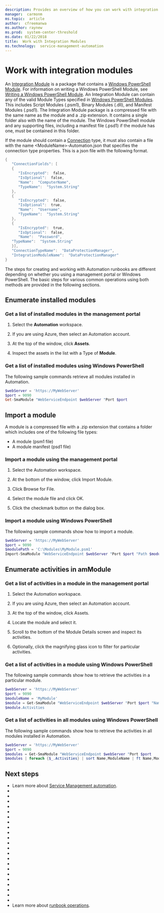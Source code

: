 ```yaml
---
description: Provides an overview of how you can work with integration modules.
manager:  carmonm
ms.topic:  article
author:  cfreemanwa
ms.author: raynew
ms.prod:  system-center-threshold
ms.date: 01/22/2018
title:  Work with Integration Modules
ms.technology:  service-management-automation
---
```


# Work with integration modules

An [Integration Module](overview-powershell-workflows.md#integration-modules) is a package that contains a [Windows PowerShell Module](https://go.microsoft.com/fwlink/?LinkID=325518). For information on writing a Windows PowerShell Module, see [Writing a Windows PowerShell Module](https://go.microsoft.com/fwlink/?LinkID=325523). An Integration Module can contain any of the valid Module Types specified in [Windows PowerShell Modules](https://go.microsoft.com/fwlink/?LinkID=325518). This includes Script Modules (.psm1), Binary Modules (.dll), and Manifest Modules (.psd1).
The Integration Module package is a compressed file with the same name as the module and a .zip extension. It contains a single folder also with the name of the module. The Windows PowerShell module and any supporting files, including a manifest file (.psd1) if the module has one, must be contained in this folder.

If the module should contain a [Connection](~/sma/manage-global-assets.md) type, it must also contain a file with the name <ModuleName\>-Automation.json that specifies the connection type properties. This is a json file with the following format.

```powershell
{
   "ConnectionFields": [
   {
      "IsEncrypted":  false,
      "IsOptional":  false,
      "Name":  "ComputerName",
      "TypeName":  "System.String"
   },
   {
      "IsEncrypted":  false,
      "IsOptional":  true,
      "Name":  "Username",
      "TypeName":  "System.String"
   },
   {
      "IsEncrypted":  true,
      "IsOptional":  false,
      "Name":  "Password",
   "TypeName":  "System.String"
   }],
   "ConnectionTypeName":  "DataProtectionManager",
   "IntegrationModuleName":  "DataProtectionManager"
}

```

The steps for creating and working with Automation runbooks are different depending on whether you using a management portal or Windows PowerShell. The basic steps for various common operations using both methods are provided in the following sections.

## Enumerate installed modules

### Get a list of installed modules in the management portal

1. Select the **Automation** workspace.

2. If you are using Azure, then select an Automation account.

3. At the top of the window, click **Assets**.

4. Inspect the assets in the list with a Type of **Module**.

### Get a list of installed modules using Windows PowerShell

The following sample commands retrieve all modules installed in Automation.

```powershell
$webServer = 'https://MyWebServer'
$port = 9090
Get-SmaModule "WebServiceEndpoint $webServer "Port $port
```

## Import a module

A module is a compressed file with a .zip extension that contains a folder which includes one of the following file types:

- A module (psm1 file)
- A module manifest (psd1 file)

### Import a module using the management portal

1. Select the Automation workspace.

2. At the bottom of the window, click Import Module.

3. Click Browse for File.

4. Select the module file and click OK.

5. Click the checkmark button on the dialog box.


### Import a module using Windows PowerShell

The following sample commands show how to import a module.

```powershell
$webServer = 'https://MyWebServer'
$port = 9090
$modulePath = 'C:\Modules\MyModule.psm1'
Import-SmaModule "WebServiceEndpoint $webServer "Port $port "Path $modulePath
```

## Enumerate activities in amModule

### Get a list of activities in a module in the management portal

1. Select the Automation workspace.

2. If you are using Azure, then select an Automation account.

3. At the top of the window, click Assets.

4. Locate the module and select it.

5. Scroll to the bottom of the Module Details screen and inspect its activities.

6. Optionally, click the magnifying glass icon to filter for particular activities.

### Get a list of activities in a module using Windows PowerShell

The following sample commands show how to retrieve the activities in a particular module.

```powershell
$webServer = 'https://MyWebServer'
$port = 9090
$moduleName = 'MyModule'
$module = Get-SmaModule "WebServiceEndpoint $webServer "Port $port "Name $moduleName
$module.Activities
```

### Get a list of activities in all modules using Windows PowerShell

The following sample commands show how to retrieve the activities in all modules installed in Automation.

```powershell
$webServer = 'https://MyWebServer'
$port = 9090
$modules = Get-SmaModule "WebServiceEndpoint $webServer "Port $port
$modules | foreach {$_.Activities} | sort Name,ModuleName | ft Name,ModuleName,Description
```

## Next steps
- Learn more about [Service Management automation](service-management-automation.md).
- 
- 
- 
- 
- 
- 
- 
- 
- 
- 
- 
- 
- 
- 
- 
- 
- 
- 
- 
- 
- 
- 
- Learn more about [runbook operations](manage/runbook-operations.md).
